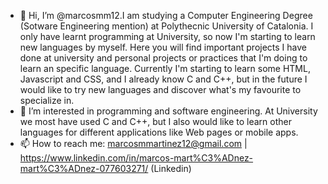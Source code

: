 - 👋 Hi, I’m @marcosmm12.I am studying a Computer Engineering Degree (Sotware Engineering mention) at Polythecnic University of Catalonia. I only have learnt programming at University, so now I'm starting to learn new languages by myself. Here you will find important projects I have done at university and personal projects or practices that I'm doing to learn an specific language. Currently I'm starting to learn some HTML, Javascript and CSS, and I already know C and C++, but in the future I would like to try new languages and discover what's my favourite to specialize in. 
- 👀 I’m interested in programming and software engineering. At University we most have used C and C++, but I also would like to learn other languages for different applications like Web pages or mobile apps.
- 📫 How to reach me: marcosmmartinez12@gmail.com | https://www.linkedin.com/in/marcos-mart%C3%ADnez-mart%C3%ADnez-077603271/ (Linkedin)
<!---
marcosmm12/marcosmm12 is a ✨ special ✨ repository because its `README.md` (this file) appears on your GitHub profile.
You can click the Preview link to take a look at your changes.
--->

